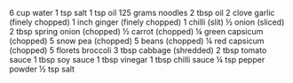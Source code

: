 6 cup water
1 tsp salt
1 tsp oil
125 grams noodles
2 tbsp oil
2 clove garlic (finely chopped)
1 inch ginger (finely chopped)
1 chilli (slit)
½ onion (sliced)
2 tbsp spring onion (chopped)
½ carrot (chopped)
¼ green capsicum (chopped)
5 snow pea (chopped)
5 beans (chopped)
¼ red capsicum (chopped)
5 florets broccoli
3 tbsp cabbage (shredded)
2 tbsp tomato sauce
1 tbsp soy sauce
1 tbsp vinegar
1 tbsp chilli sauce
¼ tsp pepper powder
½ tsp salt